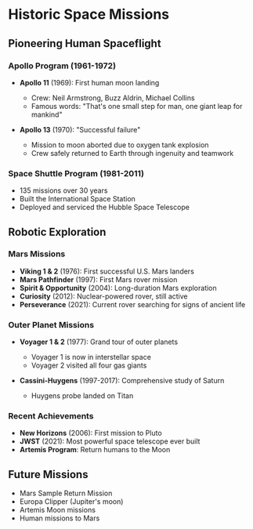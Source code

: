 # Historic Space Missions

## Pioneering Human Spaceflight

### Apollo Program (1961-1972)
- **Apollo 11** (1969): First human moon landing
  - Crew: Neil Armstrong, Buzz Aldrin, Michael Collins
  - Famous words: "That's one small step for man, one giant leap for mankind"
  
- **Apollo 13** (1970): "Successful failure"
  - Mission to moon aborted due to oxygen tank explosion
  - Crew safely returned to Earth through ingenuity and teamwork

### Space Shuttle Program (1981-2011)
- 135 missions over 30 years
- Built the International Space Station
- Deployed and serviced the Hubble Space Telescope

## Robotic Exploration

### Mars Missions
- **Viking 1 & 2** (1976): First successful U.S. Mars landers
- **Mars Pathfinder** (1997): First Mars rover mission
- **Spirit & Opportunity** (2004): Long-duration Mars exploration
- **Curiosity** (2012): Nuclear-powered rover, still active
- **Perseverance** (2021): Current rover searching for signs of ancient life

### Outer Planet Missions
- **Voyager 1 & 2** (1977): Grand tour of outer planets
  - Voyager 1 is now in interstellar space
  - Voyager 2 visited all four gas giants

- **Cassini-Huygens** (1997-2017): Comprehensive study of Saturn
  - Huygens probe landed on Titan

### Recent Achievements
- **New Horizons** (2006): First mission to Pluto
- **JWST** (2021): Most powerful space telescope ever built
- **Artemis Program**: Return humans to the Moon

## Future Missions
- Mars Sample Return Mission
- Europa Clipper (Jupiter's moon)
- Artemis Moon missions
- Human missions to Mars